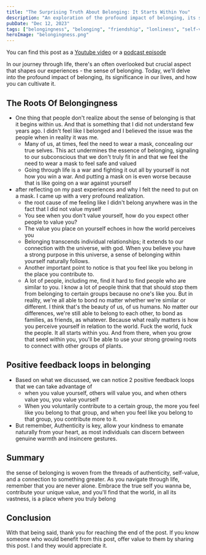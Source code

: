 ```yaml
---
title: "The Surprising Truth About Belonging: It Starts Within You"
description: "An exploration of the profound impact of belonging, its significance in our lives, and how you can cultivate it"
pubDate: "Dec 12, 2023"
tags: ["belongingness", "belonging", "friendship", "lonliness", "self-value", "authenticity", "contribution", "self-improvement", "spirituality"]
heroImage: "belongingness.png"
---
```


You can find this post as a [Youtube video](https://youtu.be/pIV7OeY_eg4) or a [podcast episode](https://podcasters.spotify.com/pod/show/rami-maalouf/episodes/The-Surprising-Truth-About-Belonging-e2db87d)

In our journey through life, there's an often overlooked but crucial aspect that shapes our experiences - the sense of belonging. Today, we'll delve into the profound impact of belonging, its significance in our lives, and how you can cultivate it.

## The Roots Of Belongingness

- One thing that people don't realize about the sense of belonging is that it begins within us. And that is something that I did not understand few years ago. I didn't feel like I belonged and I  believed the issue was the people when in reality it was me.
  - Many of us, at times, feel the need to wear a mask, concealing our true selves. This act undermines the essence of belonging, signaling to our subconscious that we don't truly fit in and that we feel the need to wear a mask to feel safe and valued
  - Going through life is a war and fighting it out all by yourself is not how you win a war. And putting a mask on is even worse because that is like going on a war against yourself
- after reflecting on my past experiences and why I felt the need to put on a mask. I came up with a very profound realization.
  - the root cause of me feeling like I didn't belong anywhere was in the fact that I did not value myself
  - You see when you don't value yourself, how do you expect other people to value you?
  - The value you place on yourself echoes in how the world perceives you
  - Belonging transcends individual relationships; it extends to our connection with the universe, with god. When you believe you have a strong purpose in this universe, a sense of belonging within yourself naturally follows.
  - Another important point to notice is that you feel like you belong in the place you contribute to.
  - A lot of people, including me, find it hard to find people who are similar to you. I know a lot of people think that that should stop them from belonging to certain groups because no one's like you. But in reality, we're all able to bond no matter whether we're similar or different. I think that's the beauty of us, of us humans. No matter our differences, we're still able to belong to each other, to bond as families, as friends, as whatever. Because what really matters is how you perceive yourself in relation to the world. Fuck the world, fuck the people. It all starts within you. And from there, when you grow that seed within you, you'll be able to use your strong growing roots to connect with other groups of plants.

## Positive feedback loops in belonging

- Based on what we discussed, we can notice 2 positive feedback loops that we can take advantage of
  - when you value yourself, others will value you, and when others value you, you value yourself
  - When you voluntarily contribute to a certain group, the more you feel like you belong to that group, and when you feel like you belong to that group, you contribute more to it.
- But remember, Authenticity is key, allow your kindness to emanate naturally from your heart, as most individuals can discern between genuine warmth and insincere gestures.

## Summary

the sense of belonging is woven from the threads of authenticity, self-value, and a connection to something greater. As you navigate through life, remember that you are never alone. Embrace the true self you wanna be, contribute your unique value, and you'll find that the world, in all its vastness, is a place where you truly belong

## Conclusion

With that being said, thank you for reaching the end of the post. If you know someone who would benefit from this post, offer value to them by sharing this post. I and they would appreciate it.
